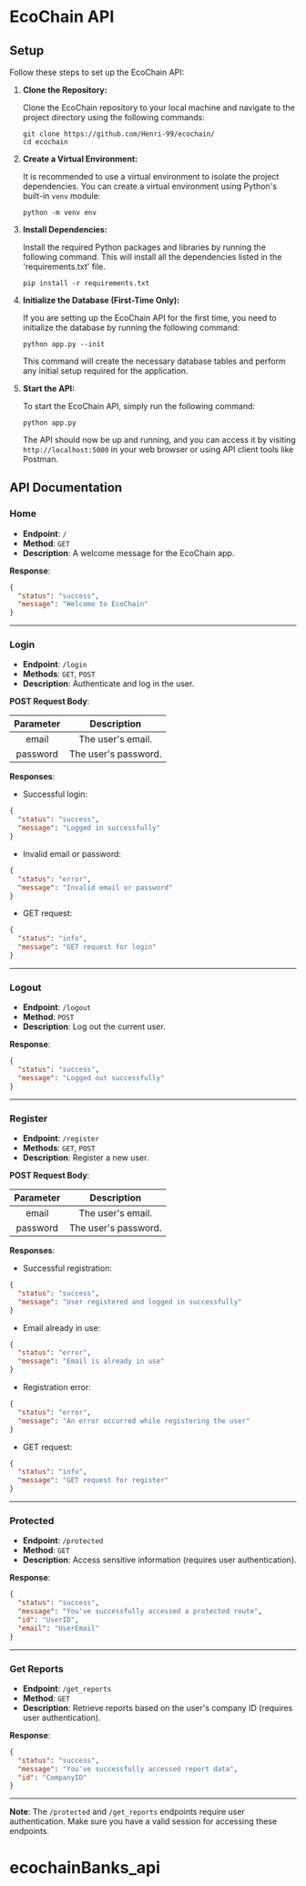 # EcoChain API

## Setup

Follow these steps to set up the EcoChain API:

1. **Clone the Repository:**

   Clone the EcoChain repository to your local machine and navigate to the project directory using the following commands:

   ```
   git clone https://github.com/Henri-99/ecochain/
   cd ecochain
   ```

2. **Create a Virtual Environment:**

   It is recommended to use a virtual environment to isolate the project dependencies. You can create a virtual environment using Python's built-in `venv` module:

   ```
   python -m venv env
   ```

3. **Install Dependencies:**

   Install the required Python packages and libraries by running the following command. This will install all the dependencies listed in the 'requirements.txt' file.

   ```
   pip install -r requirements.txt
   ```

4. **Initialize the Database (First-Time Only):**

   If you are setting up the EcoChain API for the first time, you need to initialize the database by running the following command:

   ```
   python app.py --init
   ```

   This command will create the necessary database tables and perform any initial setup required for the application.

5. **Start the API:**

   To start the EcoChain API, simply run the following command:

   ```
   python app.py
   ```

   The API should now be up and running, and you can access it by visiting `http://localhost:5000` in your web browser or using API client tools like Postman.

## API Documentation

### Home

- **Endpoint**: `/`
- **Method**: `GET`
- **Description**: A welcome message for the EcoChain app.

**Response**:
```json
{
  "status": "success",
  "message": "Welcome to EcoChain"
}
```

---

### Login

- **Endpoint**: `/login`
- **Methods**: `GET`, `POST`
- **Description**: Authenticate and log in the user.

**POST Request Body**:

| Parameter | Description           |
|:---------:|:---------------------:|
| email     | The user's email.     |
| password  | The user's password.  |

**Responses**:

- Successful login:
```json
{
  "status": "success",
  "message": "Logged in successfully"
}
```

- Invalid email or password:
```json
{
  "status": "error",
  "message": "Invalid email or password"
}
```

- GET request:
```json
{
  "status": "info",
  "message": "GET request for login"
}
```

---

### Logout

- **Endpoint**: `/logout`
- **Method**: `POST`
- **Description**: Log out the current user.

**Response**:
```json
{
  "status": "success",
  "message": "Logged out successfully"
}
```

---

### Register

- **Endpoint**: `/register`
- **Methods**: `GET`, `POST`
- **Description**: Register a new user.

**POST Request Body**:

| Parameter | Description           |
|:---------:|:---------------------:|
| email     | The user's email.     |
| password  | The user's password.  |

**Responses**:

- Successful registration:
```json
{
  "status": "success",
  "message": "User registered and logged in successfully"
}
```

- Email already in use:
```json
{
  "status": "error",
  "message": "Email is already in use"
}
```

- Registration error:
```json
{
  "status": "error",
  "message": "An error occurred while registering the user"
}
```

- GET request:
```json
{
  "status": "info",
  "message": "GET request for register"
}
```

---

### Protected

- **Endpoint**: `/protected`
- **Method**: `GET`
- **Description**: Access sensitive information (requires user authentication).

**Response**:
```json
{
  "status": "success",
  "message": "You've successfully accessed a protected route",
  "id": "UserID",
  "email": "UserEmail"
}
```

---

### Get Reports

- **Endpoint**: `/get_reports`
- **Method**: `GET`
- **Description**: Retrieve reports based on the user's company ID (requires user authentication).

**Response**:
```json
{
  "status": "success",
  "message": "You've successfully accessed report data",
  "id": "CompanyID"
}
```

---

**Note**: The `/protected` and `/get_reports` endpoints require user authentication. Make sure you have a valid session for accessing these endpoints.
# ecochainBanks_api